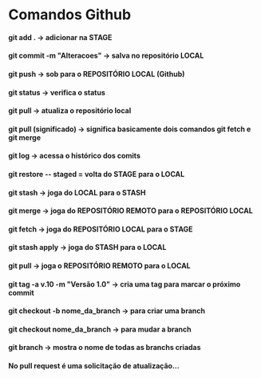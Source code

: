 # Comandos Github

#### git add .  → adicionar na STAGE
#### git commit -m "Alteracoes" → salva no repositório LOCAL
#### git push → sob para o REPOSITÓRIO LOCAL (Github)
#### git status → verifica o status
#### git pull → atualiza o repositório local
#### git pull (significado) → significa basicamente dois comandos git fetch e git merge
#### git log → acessa o histórico dos comits
#### git restore -- staged = volta do STAGE para o LOCAL
#### git stash → joga do LOCAL para o STASH
#### git merge → joga do REPOSITÓRIO REMOTO para o REPOSITÓRIO LOCAL
#### git fetch → joga do REPOSITÓRIO LOCAL para o STAGE
#### git stash apply → joga do STASH para o LOCAL
#### git pull → joga o REPOSITÓRIO REMOTO para o LOCAL
#### git tag -a v.10 -m "Versão 1.0" → cria uma tag para marcar o próximo commit
#### git checkout -b nome_da_branch → para criar uma branch
#### git checkout nome_da_branch → para mudar a branch
#### git branch → mostra o nome de todas as branchs criadas


#### No pull request é uma solicitação de atualização...
